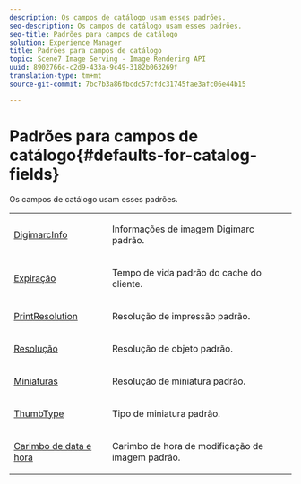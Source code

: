 ```yaml
---
description: Os campos de catálogo usam esses padrões.
seo-description: Os campos de catálogo usam esses padrões.
seo-title: Padrões para campos de catálogo
solution: Experience Manager
title: Padrões para campos de catálogo
topic: Scene7 Image Serving - Image Rendering API
uuid: 8902766c-c2d9-433a-9c49-3182b063269f
translation-type: tm+mt
source-git-commit: 7bc7b3a86fbcdc57cfdc31745fae3afc06e44b15

---
```



# Padrões para campos de catálogo{#defaults-for-catalog-fields}

Os campos de catálogo usam esses padrões.

<table id="table_5942A2243DD946338B6B4640D6D9762F"> 
 <tbody> 
  <tr> 
   <td colname="col1"> <p><span class="codeph"> <a href="../../../../../../is-api/image-catalog/image-serving-api-ref/c-image-catalog-reference/c-image-svg-data-reference/c-image-data-reference/r-digimarcinfo-cat.md#reference-4925764ed683466bb7af4b807c86f8ba" type="reference" format="dita" scope="local"> DigimarcInfo</a></span> </p> </td> 
   <td colname="col2"> <p>Informações de imagem Digimarc padrão. </p> </td> 
  </tr> 
  <tr> 
   <td colname="col1"> <p><span class="codeph"> <a href="../../../../../../is-api/image-catalog/image-serving-api-ref/c-image-catalog-reference/c-image-svg-data-reference/c-image-data-reference/r-expiration-cat.md#reference-a7afd668ecbb4d2da65d86259aa6a28a" type="reference" format="dita" scope="local"> Expiração</a></span> </p> </td> 
   <td colname="col2"> <p>Tempo de vida padrão do cache do cliente. </p> </td> 
  </tr> 
  <tr> 
   <td colname="col1"> <p><span class="codeph"> <a href="../../../../../../is-api/image-catalog/image-serving-api-ref/c-image-catalog-reference/c-image-svg-data-reference/c-image-data-reference/r-printresolution-cat.md#reference-4ebb2e136995470b84b7c5e10cb8e5f5" type="reference" format="dita" scope="local"> PrintResolution</a></span> </p> </td> 
   <td colname="col2"> <p>Resolução de impressão padrão. </p> </td> 
  </tr> 
  <tr> 
   <td colname="col1"> <p><span class="codeph"> <a href="../../../../../../is-api/image-catalog/image-serving-api-ref/c-image-catalog-reference/c-image-svg-data-reference/c-image-data-reference/r-resolution-cat.md#reference-de489f5f36b64bd0831749546f8728e1" type="reference" format="dita" scope="local"> Resolução</a></span> </p> </td> 
   <td colname="col2"> <p>Resolução de objeto padrão. </p> </td> 
  </tr> 
  <tr> 
   <td colname="col1"> <p><span class="codeph"> <a href="../../../../../../is-api/image-catalog/image-serving-api-ref/c-image-catalog-reference/c-image-svg-data-reference/c-image-data-reference/r-thumbres-cat.md#reference-eedb9991397347c3bed5bd0a785c4c69" type="reference" format="dita" scope="local"> Miniaturas</a></span> </p> </td> 
   <td colname="col2"> <p>Resolução de miniatura padrão. </p> </td> 
  </tr> 
  <tr> 
   <td colname="col1"> <p><span class="codeph"> <a href="../../../../../../is-api/image-catalog/image-serving-api-ref/c-image-catalog-reference/c-image-svg-data-reference/c-image-data-reference/r-thumbtype-cat.md#reference-41149ddffc8749cba2f8d9c8e2611e03" type="reference" format="dita" scope="local"> ThumbType</a></span> </p> </td> 
   <td colname="col2"> <p>Tipo de miniatura padrão. </p> </td> 
  </tr> 
  <tr> 
   <td colname="col1"> <p><span class="codeph"> <a href="../../../../../../is-api/image-catalog/image-serving-api-ref/c-image-catalog-reference/c-image-svg-data-reference/c-image-data-reference/r-timestamp-cat.md#reference-59a27b72f4cb4a53a3baba83214c4ded" type="reference" format="dita" scope="local"> Carimbo de data e hora</a></span> </p> </td> 
   <td colname="col2"> <p>Carimbo de hora de modificação de imagem padrão. </p> </td> 
  </tr> 
 </tbody> 
</table>

